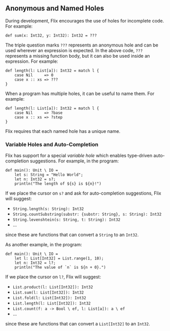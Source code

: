 ## Anonymous and Named Holes

During development, Flix encourages the use of holes for incomplete code. For
example:

```flix
def sum(x: Int32, y: Int32): Int32 = ???
```

The triple question marks `???` represents an anonymous hole and can be used
wherever an expression is expected. In the above code, `???` represents a
missing function body, but it can also be used inside an expression. For
example:

```flix
def length(l: List[a]): Int32 = match l {
    case Nil     => 0
    case x :: xs => ???
}
```

When a program has multiple holes, it can be useful to name them. For example:

```flix
def length(l: List[a]): Int32 = match l {
    case Nil     => ?base
    case x :: xs => ?step
}
```

Flix requires that each named hole has a unique name.


### Variable Holes and Auto-Completion

Flix has support for a special _variable hole_ which enables type-driven
auto-completion suggestions. For example, in the program:

```flix
def main(): Unit \ IO = 
    let s: String = "Hello World";
    let n: Int32 = s?;
    println("The length of ${s} is ${n}!")
```

If we place the cursor on `s?` and ask for auto-completion suggestions, Flix
will suggest:

- `String.length(s: String): Int32`
- `String.countSubstring(substr: {substr: String}, s: String): Int32`
- `String.levenshtein(s: String, t: String): Int32`
- ...

since these are functions that can convert a `String` to an `Int32`.

As another example, in the program:

```flix
def main(): Unit \ IO = 
    let l: List[Int32] = List.range(1, 10);
    let n: Int32 = l?;
    println("The value of `n` is ${n + 0}.")
```

If we place the cursor on `l?`, Flix will suggest:

- `List.product(l: List[Int32]): Int32`
- `List.sum(l: List[Int32]): Int32`
- `List.fold(l: List[Int32]): Int32`
- `List.length(l: List[Int32]): Int32`
- `List.count(f: a -> Bool \ ef, l: List[a]): a \ ef`
- ...

since these are functions that can convert a `List[Int32]` to an `Int32`.
